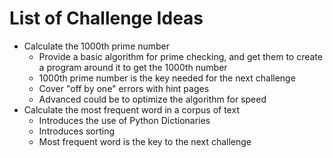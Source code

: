 # List of Challenge Ideas

* Calculate the 1000th prime number
    - Provide a basic algorithm for prime checking, and get them to create a
      program around it to get the 1000th number
    - 1000th prime number is the key needed for the next challenge
    - Cover "off by one" errors with hint pages
    - Advanced could be to optimize the algorithm for speed
* Calculate the most frequent word in a corpus of text
    - Introduces the use of Python Dictionaries
    - Introduces sorting
    - Most frequent word is the key to the next challenge
